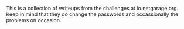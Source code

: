 This is a collection of writeups from the challenges at io.netgarage.org. Keep in mind that they do change the passwords and occassionally the problems on occasion.
